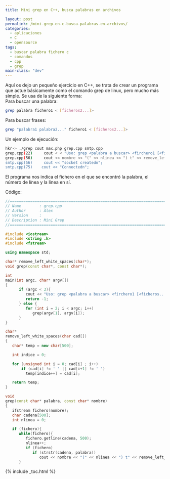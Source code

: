 ```yaml
---
title: Mini grep en C++, busca palabras en archivos

layout: post
permalink: /mini-grep-en-c-busca-palabras-en-archivos/
categories:
  - aplicaciones
  - C
  - opensource
tags:
  - buscar palabra fichero c
  - comandos
  - cpp
  - grep
main-class: "dev"
---
```

Aquí os dejo un pequeño ejercício en C++, se trata de crear un programa que actue básicamente como el comando grep de linux, pero mucho más simple. Se usa de la siguiente forma:  
Para buscar una palabra:

```bash
grep palabra fichero1 < [ficheros2...]>
```

Para buscar frases:

```bash
grep "palabra1 palabra2..." fichero1 < [ficheros2...]>
```

Un ejemplo de ejecución:

```bash
hkr-> ./grep cout max.php grep.cpp smtp.cpp
grep.cpp(22)     cout < < "Uso: grep <palabra a buscar> <firchero1 [<ficheros...>]>" < < endl;
grep.cpp(56)     cout << nombre << "(" << nlinea << ") t" << remove_left_white_spaces(cadena) << endl;
smtp.cpp(56)     cout << "socket createdn";
smtp.cpp(75)    cout << "Connectedn";

```

El programa nos indica el fichero en el que se encontró la palabra, el número de línea y la linea en sí.

Código:

```cpp
//============================================================================
// Name        : grep.cpp
// Author      : Alex
// Version     :
// Description : Mini Grep
//============================================================================

#include <iostream>
#include <string .h>
#include <fstream>

using namespace std;

char* remove_left_white_spaces(char*);
void grep(const char*, const char*);

int
main(int argc, char* argv[])
{
      if (argc < 3){
         cout << "Uso: grep <palabra a buscar> <firchero1 [<ficheros...>]>" < < endl;
         return -1;
      } else {
         for (int i = 2; i < argc; i++)
            grep(argv[1], argv[i]);
      }
}

char*
remove_left_white_spaces(char cad[])
{
   char* temp = new char[500];

   int indice = 0;

   for (unsigned int i = 0; cad[i] ; i++)
       if (cad[i] != ' ' || cad[i+1] != ' ')
         temp[indice++] = cad[i];

   return temp;
}

void
grep(const char* palabra, const char* nombre)
{
   ifstream fichero(nombre);
   char cadena[500];
   int nlinea = 0;

   if (fichero){
      while(fichero){
         fichero.getline(cadena, 500);
         nlinea++;
         if (fichero)
            if (strstr(cadena, palabra))
               cout << nombre << "(" << nlinea << ") t" << remove_left_white_spaces(cadena) << endl;
      }


```

</firchero1></fstream></string></iostream></firchero1>



{% include _toc.html %}
